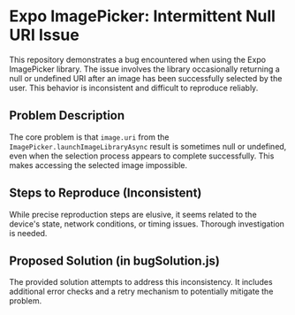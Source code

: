 # Expo ImagePicker: Intermittent Null URI Issue

This repository demonstrates a bug encountered when using the Expo ImagePicker library. The issue involves the library occasionally returning a null or undefined URI after an image has been successfully selected by the user. This behavior is inconsistent and difficult to reproduce reliably.

## Problem Description

The core problem is that `image.uri` from the `ImagePicker.launchImageLibraryAsync` result is sometimes null or undefined, even when the selection process appears to complete successfully.  This makes accessing the selected image impossible. 

## Steps to Reproduce (Inconsistent)

While precise reproduction steps are elusive, it seems related to the device's state, network conditions, or timing issues.  Thorough investigation is needed.

## Proposed Solution (in bugSolution.js)

The provided solution attempts to address this inconsistency.  It includes additional error checks and a retry mechanism to potentially mitigate the problem.